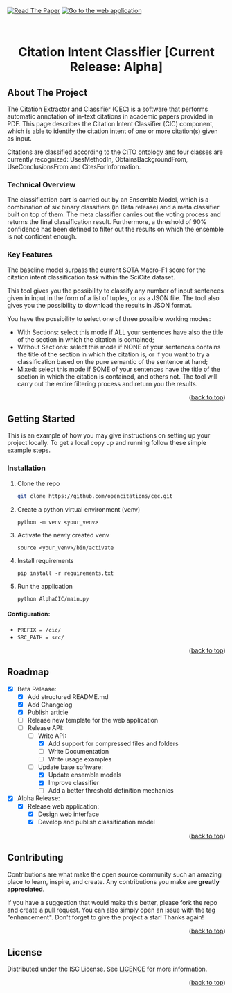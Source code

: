 <a id="readme-top"></a>

[![Read The Paper](https://img.shields.io/badge/Read_The_Paper-red?style=flat-square)](https://arxiv.org/abs/2407.13329) [![Go to the web application](https://img.shields.io/badge/Go%20to%20the%20web%20application-blue?style=flat-square)](http://137.204.64.4:81/cic/)




<br />
<div align="center">
  <h1 align="center">Citation Intent Classifier [Current Release: Alpha]</h1>
</div>

## About The Project

The Citation Extractor and Classifier (CEC) is a software that performs automatic annotation of in-text citations in academic papers provided in PDF. This page describes the Citation Intent Classifier (CIC) component, which is able to identify the citation intent of one or more citation(s) given as input.

Citations are classified according to the [CiTO ontology](https://sparontologies.github.io/cito/current/cito.html) and four classes are currently recognized: UsesMethodIn, ObtainsBackgroundFrom, UseConclusionsFrom and CitesForInformation.

### Technical Overview

The classification part is carried out by an Ensemble Model, which is a combination of six binary classifiers (in Beta release) and a meta classifier built on top of them.
The meta classifier carries out the voting process and returns the final classification result.
Furthermore, a threshold of 90% confidence has been defined to filter out the results on which the ensemble is not confident enough.

### Key Features
The baseline model surpass the current SOTA Macro-F1 score for the citation intent classification task within the SciCite dataset.

This tool gives you the possibility to classify any number of input sentences given in input in the form of a list of tuples, or as a JSON file. The tool also gives you the possibility to download the results in JSON format.

You have the possibility to select one of three possible working modes:

* With Sections: select this mode if ALL your sentences have also the title of the section in which the citation is contained;
* Without Sections: select this mode if NONE of your sentences contains the title of the section in which the citation is, or if you want to try a classification based on the pure semantic of the sentence at hand;
* Mixed: select this mode if SOME of your sentences have the title of the section in which the citation is contained, and others not. The tool will carry out the entire filtering process and return you the results.

<p align="right">(<a href="#readme-top">back to top</a>)</p>


## Getting Started

This is an example of how you may give instructions on setting up your project locally.
To get a local copy up and running follow these simple example steps.

### Installation

1. Clone the repo
   ```sh
   git clone https://github.com/opencitations/cec.git
   ```
2. Create a python virtual environment (venv)
   ```
   python -m venv <your_venv>
   ```
3. Activate the newly created venv
   ```
   source <your_venv>/bin/activate
   ```
4. Install requirements
   ```
   pip install -r requirements.txt
   ```
5. Run the application
   ```
   python AlphaCIC/main.py
   ```

#### Configuration:
* `PREFIX = /cic/`
* `SRC_PATH = src/`

<p align="right">(<a href="#readme-top">back to top</a>)</p>


## Roadmap

- [x] Beta Release:
    - [x] Add structured README.md
    - [x] Add Changelog
    - [x] Publish article
    - [ ] Release new template for the web application
    - [ ] Release API:
        - [ ] Write API:
           - [x] Add support for compressed files and folders
           - [ ] Write Documentation 
           - [ ] Write usage examples
        - [ ] Update base software:
            - [x] Update ensemble models
            - [x] Improve classifier
            - [ ] Add a better threshold definition mechanics

- [x] Alpha Release:
    - [x] Release web application:
        - [x] Design web interface
        - [x] Develop and publish classification model

<p align="right">(<a href="#readme-top">back to top</a>)</p>


## Contributing

Contributions are what make the open source community such an amazing place to learn, inspire, and create. Any contributions you make are **greatly appreciated**.

If you have a suggestion that would make this better, please fork the repo and create a pull request. You can also simply open an issue with the tag "enhancement".
Don't forget to give the project a star! Thanks again!

<p align="right">(<a href="#readme-top">back to top</a>)</p>


## License

Distributed under the ISC License. See [LICENCE](https://github.com/opencitations/cec/blob/main/LICENCE) for more information.

<p align="right">(<a href="#readme-top">back to top</a>)</p>
